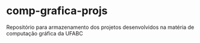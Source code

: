# comp-grafica-projs
Repositório para armazenamento dos projetos desenvolvidos na matéria de computação gráfica da UFABC
